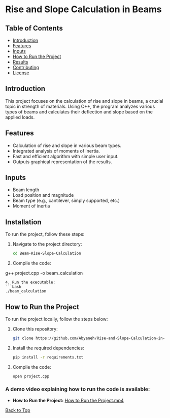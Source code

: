 # Rise and Slope Calculation in Beams 

## Table of Contents
- [Introduction](#introduction)
- [Features](#features)
- [Inputs](#inputs)
- [How to Run the Project](#How-to-Run-the-Project)
- [Results](#results)
- [Contributing](#contributing)
- [License](#license)

## Introduction
This project focuses on the calculation of rise and slope in beams, a crucial topic in strength of materials. Using C++, the program analyzes various types of beams and calculates their deflection and slope based on the applied loads.

## Features
- Calculation of rise and slope in various beam types.
- Integrated analysis of moments of inertia.
- Fast and efficient algorithm with simple user input.
- Outputs graphical representation of the results.

## Inputs
- Beam length
- Load position and magnitude
- Beam type (e.g., cantilever, simply supported, etc.)
- Moment of inertia

## Installation
To run the project, follow these steps:

1. Navigate to the project directory:
   ```bash
   cd Beam-Rise-Slope-Calculation
   ```
2. Compile the code:
   
g++ project.cpp -o beam_calculation
   ```
4. Run the executable:
   ```bash
./beam_calculation
   ```



## How to Run the Project
To run the project locally, follow the steps below:

1. Clone this repository:
    ```bash
    git clone https://github.com/Abyaneh/Rise-and-Slope-Calculation-in-Beams/tree/main
    ```

2. Install the required dependencies:
    ```bash
    pip install -r requirements.txt
    ```
3. Compile the code:
    ```bash
    open project.cpp
    ```
### A demo video explaining how to run the code is available:
- **How to Run the Project:** [How to Run the Project.mp4](https://github.com/Abyaneh/Rise-and-Slope-Calculation-in-Beams/blob/main/How%20to%20run%20the%20code.mp4)


[Back to Top](#table-of-contents)
